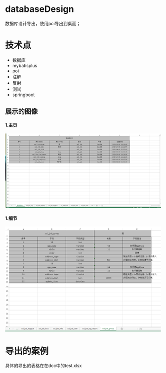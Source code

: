 # databaseDesign

数据库设计导出，使用poi导出到桌面；

# 技术点

- 数据库
- mybatisplus
- poi
- 注解
- 反射
- 测试
- springboot

## 展示的图像

#### 1.主页

![主页](./doc/主页.png)

#### 1.细节

![细节](./doc/detail.png)

# 导出的案例

具体的导出的表格在在doc中的test.xlsx